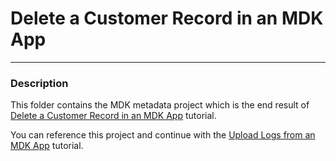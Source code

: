 # Delete a Customer Record in an MDK App

***
### Description

This folder contains the MDK metadata project which is the end result of [Delete a Customer Record in an MDK App](https://developers.sap.com/tutorials/cp-mobile-dev-kit-delete-customer.html) tutorial.

You can reference this project and continue with the [Upload Logs from an MDK App](https://developers.sap.com/tutorials/cp-mobile-dev-kit-upload-logs.html) tutorial.
